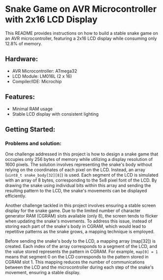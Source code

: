 #  Snake Game on AVR Microcontroller with 2x16 LCD Display

This README provides instructions on how to build a stable snake game on an AVR microcontroller, featuring a 2x16 LCD display while consuming only 12.8% of memory.

## Hardware:

- AVR Microcontroller: ATmega32
- LCD Module: LM016L (2 x 16)
- Compiler/IDE: Microchip

## Features:

- Minimal RAM usage
- Stable LCD display with consistent lighting

## Getting Started:

### Problems and solution:

One challenge addressed in this project is how to design a snake game that occupies only 256 bytes of memory while utilizing a display resolution of 1600 pixels. The solution involves representing the snake's body without relying on the coordinates of each pixel on the LCD. Instead, an array (`uint8_t snake_body[32][8]`) is used. Each segment of the LCD is simulated with an array of 8 bytes, corresponding to the 5x8 pixel font of the LCD. By drawing the snake using individual bits within this array and sending the resulting pattern to the LCD, the snake's movements can be displayed efficiently.

Another challenge tackled in this project involves ensuring a stable screen display for the snake game. Due to the limited number of character generator RAM (CGRAM) slots available (only 8), the screen tends to flicker when updating the snake's movements. To address this issue, instead of storing each part of the snake's body in CGRAM, which would lead to repetitive patterns as the snake grows, a mapping technique is employed.

Before sending the snake's body to the LCD, a mapping array (map[32]) is created. Each index of the array corresponds to a segment of the LCD, and the value stored represents the pattern in CGRAM. For example, `map[0] = 1` means that segment 0 on the LCD corresponds to the pattern stored in CGRAM slot 1. This mapping reduces the number of communications between the LCD and the microcontroller during each step of the snake's movement, ensuring a stable display.

 
